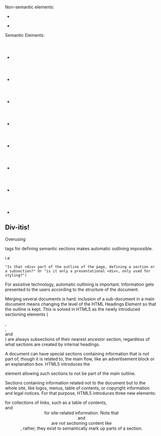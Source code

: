 Non-semantic elements:
- <div>
- <span>

Semantic Elements:
- <header>
- <nav>
- <section>
- <article>
- <main>
- <aside>
- <footer>
- <mark>

## Div-itis!
Overusing <div> tags for defining semantic sections makes automatic outlining impossible.

i.e
```
"Is that <div> part of the outline of the page, defining a section or a subsection?" Or "is it only a presentational <div>, only used for styling?")
```
For assistive technology, automatic outlining is important. Information gets presented to the users according to the structure of the document.

Merging several documents is hard: inclusion of a sub-document in a main document means changing the level of the HTML Headings Element so that the outline is kept. This is solved in HTML5 as the newly introduced sectioning elements (<article>, <section>, <nav> and <aside>) are always subsections of their nearest ancestor section, regardless of what sections are created by internal headings.

A document can have special sections containing information that is not part of, though it is related to, the main flow, like an advertisement block or an explanation box. HTML5 introduces the <aside> element allowing such sections to not be part of the main outline.

Sections containing information related not to the document but to the whole site, like logos, menus, table of contents, or copyright information and legal notices. For that purpose, HTML5 introduces three new elements: <nav> for collections of links, such as a table of contents, <footer> and <header> for site-related information. Note that <header> and <footer> are not sectioning content like <section>, rather, they exist to semantically mark up parts of a section.
